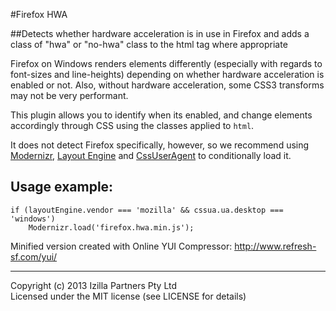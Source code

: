 #Firefox HWA

##Detects whether hardware acceleration is in use in Firefox and adds a class of "hwa" or "no-hwa" class to the html tag where appropriate

Firefox on Windows renders elements differently (especially with regards to font-sizes and line-heights) depending on whether hardware acceleration is enabled or not. Also, without hardware acceleration, some CSS3 transforms may not be very performant.

This plugin allows you to identify when its enabled, and change elements accordingly through CSS using the classes applied to `html`.

It does not detect Firefox specifically, however, so we recommend using [Modernizr](http://modernizr.com), [Layout Engine](https://github.com/stowball/Layout-Engine) and [CssUserAgent](http://cssuseragent.org) to conditionally load it.

## Usage example:

```
if (layoutEngine.vendor === 'mozilla' && cssua.ua.desktop === 'windows')
	Modernizr.load('firefox.hwa.min.js');
```

    
Minified version created with Online YUI Compressor: http://www.refresh-sf.com/yui/

---

Copyright (c) 2013 Izilla Partners Pty Ltd    
Licensed under the MIT license (see LICENSE for details)